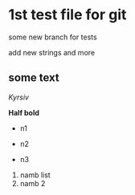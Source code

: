 # 1st test file for git


some new branch
for tests

add new strings
and more

## some text
*Kyrsiv*

**Half bold**

* n1

* n2

* n3

1. namb list
2. namb 2



